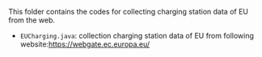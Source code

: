 This folder contains the codes for collecting charging station data of EU from the web.
 - `EUCharging.java`:  collection charging station data of EU from following website:https://webgate.ec.europa.eu/
